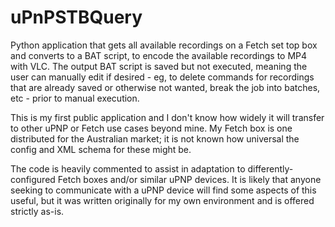 # uPnPSTBQuery
Python application that gets all available recordings on a Fetch set top box and converts to a BAT script, to encode the available recordings to MP4 with VLC. The output BAT script is saved but not executed, meaning the user can manually edit if desired - eg, to delete commands for recordings that are already saved or otherwise not wanted, break the job into batches, etc - prior to manual execution.

This is my first public application and I don't know how widely it will transfer to other uPNP or Fetch use cases beyond mine. My Fetch box is one distributed for the Australian market; it is not known how universal the config and XML schema for these might be.

The code is heavily commented to assist in adaptation to differently-configured Fetch boxes and/or similar uPNP devices. It is likely that anyone seeking to communicate with a uPNP device will find some aspects of this useful, but it was written originally for my own environment and is offered strictly as-is.
